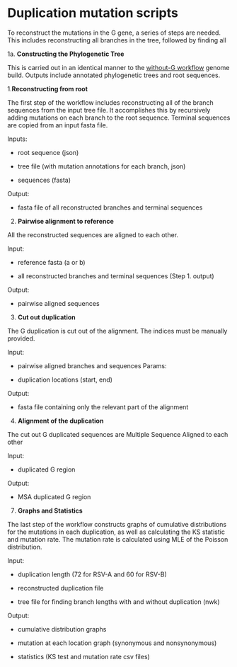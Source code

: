 # Duplication mutation scripts

To reconstruct the mutations in the G gene, a series of steps are needed.
This includes reconstructing all branches in the tree, followed by finding all


1a. **Constructing the Phylogenetic Tree**

This is carried out in an identical manner to the [without-G workflow](https://github.com/LauraU123/without_G_workflow) genome build. Outputs include annotated phylogenetic trees and  root sequences.

1.**Reconstructing from root**

The first step of the workflow includes reconstructing all of the branch sequences
from the input tree file.
It accomplishes this by recursively adding mutations on each branch to the root sequence.
Terminal sequences are copied from an input fasta file. 

Inputs:

* root sequence (json)

* tree file (with mutation annotations for each branch, json)

* sequences (fasta)
	
Output:

* fasta file of all reconstructed branches and terminal sequences
	

2. **Pairwise alignment to reference**

All the reconstructed sequences are aligned to each other.

Input:

* reference fasta (a or b)

* all reconstructed branches and terminal sequences (Step 1. output)

Output:

* pairwise aligned sequences
	

3. **Cut out duplication**

The G duplication is cut out of the alignment. The indices must be manually provided.

Input:

* pairwise aligned branches and sequences
Params:

* duplication locations (start, end)

Output:

* fasta file containing only the relevant part of the alignment


4. **Alignment of the duplication**

The cut out G duplicated sequences are Multiple Sequence Aligned to each other

Input:

* duplicated G region

Output:

* MSA duplicated G region


	
7. **Graphs and Statistics**

The last step of the workflow constructs graphs of cumulative distributions for the mutations in each duplication,
as well as calculating the KS statistic and mutation rate. The mutation rate is calculated using MLE of the Poisson distribution.

Input:

* duplication length (72 for RSV-A and 60 for RSV-B)

* reconstructed duplication file

* tree file for finding branch lengths with and without duplication (nwk)

Output:

* cumulative distribution graphs

* mutation at each location graph (synonymous and nonsynonymous)

* statistics (KS test and mutation rate csv files)
	
	
